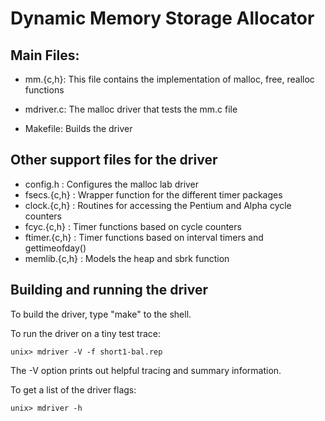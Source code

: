 # Dynamic Memory Storage Allocator

## Main Files:

- mm.{c,h}: This file contains the implementation of malloc, free, realloc functions

- mdriver.c: The malloc driver that tests the mm.c file
	
- Makefile: Builds the driver
	


## Other support files for the driver


- config.h	: Configures the malloc lab driver
- fsecs.{c,h}	: Wrapper function for the different timer packages
- clock.{c,h}	: Routines for accessing the Pentium and Alpha cycle counters
- fcyc.{c,h}	: Timer functions based on cycle counters
- ftimer.{c,h}	: Timer functions based on interval timers and gettimeofday()
- memlib.{c,h}	: Models the heap and sbrk function


## Building and running the driver

To build the driver, type "make" to the shell.

To run the driver on a tiny test trace:

	unix> mdriver -V -f short1-bal.rep

The -V option prints out helpful tracing and summary information.

To get a list of the driver flags:

	unix> mdriver -h
